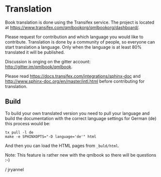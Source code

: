 # Translation

Book translation is done using the Transifex service. The project is located at https://www.transifex.com/qmlbookorg/qmlbookorg/dashboard/.

Please request for contribution and which language you would like to contribute. Translation is done by a community of people, so everyone can start translation a language. Only when the language is at least 80% translated it will be published.

Discussion is onging on the gitter account: http://gitter.im/qmlbook/qmlbook.

Please read https://docs.transifex.com/integrations/sphinx-doc and http://www.sphinx-doc.org/en/master/intl.html before contributing for translation.

## Build

To build your own translated version you need to pull your language and build the documentation with the correct language settings for German (de) this process would be:

    tx pull -l de
    make -e SPHINXOPTS="-D language='de'" html

And then you can load the HTML pages from `_buld/html`.

Note: This feature is rather new with the qmlbook so there will be questions :-)

/ jryannel


